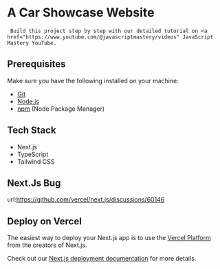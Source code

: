 # A Car Showcase Website

     Build this project step by step with our detailed tutorial on <a href="https://www.youtube.com/@javascriptmastery/videos" JavaScript Mastery YouTube. 

## Prerequisites

Make sure you have the following installed on your machine:

- [Git](https://git-scm.com/)
- [Node.js](https://nodejs.org/en)
- [npm](https://www.npmjs.com/) (Node Package Manager)

## <a name="tech-stack"> Tech Stack</a>

- Next.js
- TypeScript
- Tailwind CSS

## Next.Js Bug

url:<https://github.com/vercel/next.js/discussions/60146>

## Deploy on Vercel

The easiest way to deploy your Next.js app is to use the [Vercel Platform](https://vercel.com/new?utm_medium=default-template&filter=next.js&utm_source=create-next-app&utm_campaign=create-next-app-readme) from the creators of Next.js.

Check out our [Next.js deployment documentation](https://nextjs.org/docs/deployment) for more details.
